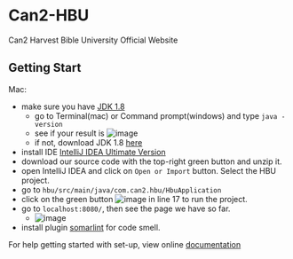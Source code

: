 # Can2-HBU
Can2 Harvest Bible University Official Website

## Getting Start
Mac:
* make sure you have [JDK 1.8](https://www.oracle.com/java/technologies/javase-downloads.html)
  * go to Terminal(mac) or Command prompt(windows) and type `java -version`
  * see if your result is ![image](https://user-images.githubusercontent.com/25126842/92426661-62244800-f13f-11ea-8c4a-05d423eed3f0.png)
  * if not, download JDK 1.8 [here](https://www.oracle.com/java/technologies/javase/javase-jdk8-downloads.html)
* install IDE [IntelliJ IDEA Ultimate Version](https://www.jetbrains.com/idea/)
* download our source code with the top-right green button and unzip it.
* open IntelliJ IDEA and click on `Open or Import` button. Select the HBU project.
* go to `hbu/src/main/java/com.can2.hbu/HbuApplication`
* click on the green button ![image](https://user-images.githubusercontent.com/25126842/92342320-5ff5b700-f075-11ea-8f5c-d2fc968160fd.png)
 in line 17 to run the project.
* go to `localhost:8080/`, then see the page we have so far.
  * ![image](https://user-images.githubusercontent.com/25126842/92342244-1d33df00-f075-11ea-92f3-88c8e73f82df.png)
* install plugin [somarlint](https://www.sonarlint.org/intellij/) for code smell.

For help getting started with set-up, view online [documentation](https://spring.io/guides/gs/spring-boot/)
